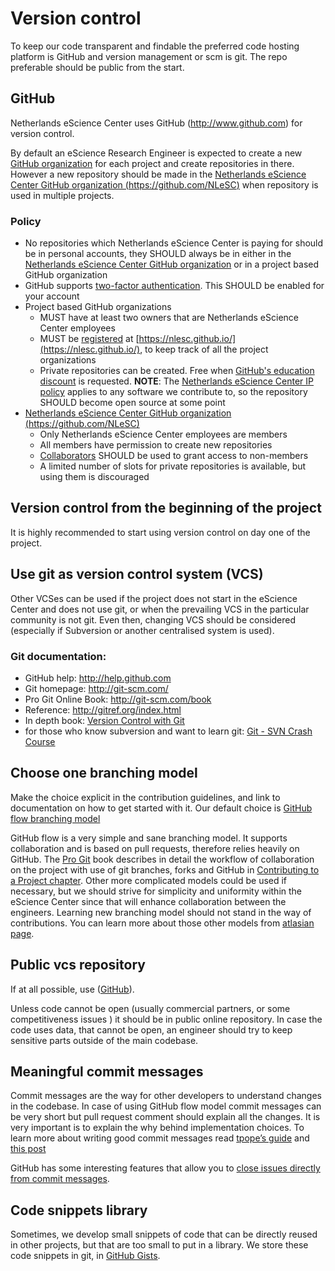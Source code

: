 # Version control

To keep our code transparent and findable the preferred code hosting platform is
GitHub and version management or scm is git. The repo preferable should be
public from the start.

## GitHub

Netherlands eScience Center uses GitHub (http://www.github.com) for version
control.

By default an eScience Research Engineer is expected to create a new [GitHub
organization](https://help.github.com/articles/creating-a-new-organization-account/)
for each  project and create repositories in there.
However a new repository should be made in the [Netherlands eScience Center
GitHub organization (https://github.com/NLeSC)](https://github.com/NLeSC) when
repository is used in multiple projects.

### Policy

* No repositories which Netherlands eScience Center is paying for should be in
personal accounts, they SHOULD always be in either in the [Netherlands eScience
Center GitHub organization](https://github.com/NLeSC) or in a project based
GitHub organization
* GitHub supports [two-factor
authentication](https://help.github.com/articles/about-two-factor-authentication/).
This SHOULD be enabled for your account
* Project based GitHub organizations
  * MUST have at least two owners that are Netherlands eScience Center employees
  * MUST be
[registered](https://github.com/NLeSC/nlesc.github.io#adding-an-github-organization)
at [https://nlesc.github.io/](https://nlesc.github.io/), to keep track of all
the project organizations
  * Private repositories can be created. Free when [GitHub's education
discount](https://education.github.com/) is requested. **NOTE**: The
[Netherlands eScience Center IP
policy](https://www.esciencecenter.nl/NLeSC_IP_policy_vJan2015.pdf) applies to
any software we contribute to, so the repository SHOULD become open source at
some point
* [Netherlands eScience Center GitHub organization (https://github.com/NLeSC)](https://github.com/NLeSC)
  * Only Netherlands eScience Center employees are members
  * All members have permission to create new repositories
  * [Collaborators](https://help.github.com/articles/inviting-collaborators-to-a-personal-repository/)
SHOULD be used to grant access to non-members
  * A limited number of slots for private repositories is available, but using them is discouraged

## Version control from the beginning of the project

It is highly recommended to start using version control on day one of the project.

## Use git as version control system (VCS)

Other VCSes can be used if the project does not start in the eScience Center and
does not use git, or when the prevailing VCS in the particular community is not
git. Even then, changing VCS should be considered (especially if Subversion or
another centralised system is used).

### Git documentation:

* GitHub help: http://help.github.com
* Git homepage: http://git-scm.com/
* Pro Git Online Book: http://git-scm.com/book
* Reference: http://gitref.org/index.html
* In depth book: [Version Control with Git](http://www.amazon.com/Version-Control-Git-collaborative-development/dp/1449316387/ref=sr_1_1?ie=UTF8&qid=1347950111&sr=8-1&keywords=git)
* for those who know subversion and want to learn git: [Git - SVN Crash
Course](http://git-scm.com/course/svn.html)

## Choose one branching model

Make the choice explicit in the contribution guidelines, and link to
documentation on how to get started with it. Our default choice is [GitHub flow
branching model](https://guides.github.com/introduction/flow/)

GitHub flow is a very simple and sane branching model. It supports collaboration
and is based on pull requests, therefore relies heavily on GitHub. The [Pro
Git](https://git-scm.com/doc) book describes in detail the workflow of
collaboration on the project with use of git branches, forks and GitHub in
[Contributing to a Project
chapter](https://git-scm.com/book/en/v2/GitHub-Contributing-to-a-Project). Other
more complicated models could be used if necessary, but we should strive for
simplicity and uniformity within the eScience Center since that will enhance
collaboration between the engineers. Learning new branching model should not
stand in the way of contributions. You can learn more about those other models
from [atlasian
page](https://www.atlassian.com/git/tutorials/comparing-workflows).

## Public vcs repository

If at all possible, use ([GitHub](https://github.com/)).

Unless code cannot be open (usually commercial partners, or some competitiveness
issues ) it should be in public online repository. In case the code uses data,
that cannot be open, an engineer should try to keep sensitive parts outside of
the main codebase.

## Meaningful commit messages

Commit messages are the way for other developers to understand changes in the
codebase. In case of using GitHub flow model commit messages can be very short
but pull request comment should explain all the changes. It is very important is
to explain the why behind implementation choices. To learn more about writing
good commit messages read [tpope’s
guide](http://tbaggery.com/2008/04/19/a-note-about-git-commit-messages.html) and
[this post](http://who-t.blogspot.nl/2009/12/on-commit-messages.html)

GitHub has some interesting features that allow you to [close issues directly
from commit
messages](https://help.github.com/articles/closing-issues-via-commit-messages/).

## Code snippets library
Sometimes, we develop small snippets of code that can be directly reused in other projects, but that are too small to put in a library. We store these code snippets in git, in [GitHub Gists](https://gist.github.com/).
